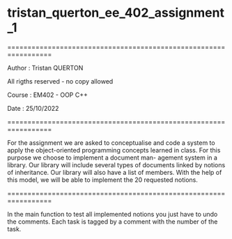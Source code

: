 # tristan_querton_ee_402_assignment_1


=================================================================


Author : Tristan QUERTON

All rigths reserved - no copy allowed

Course : EM402 - OOP C++

Date : 25/10/2022


=================================================================


For the assignment we are asked to conceptualise and code a system to apply the object-oriented
programming concepts learned in class. For this purpose we choose to implement a document man-
agement system in a library. Our library will include several types of documents linked by notions
of inheritance. Our library will also have a list of members. With the help of this model, we will be
able to implement the 20 requested notions.


=================================================================


In the main function to test all implemented notions you just have to undo the comments. Each task is tagged by a comment with the number of the task.
